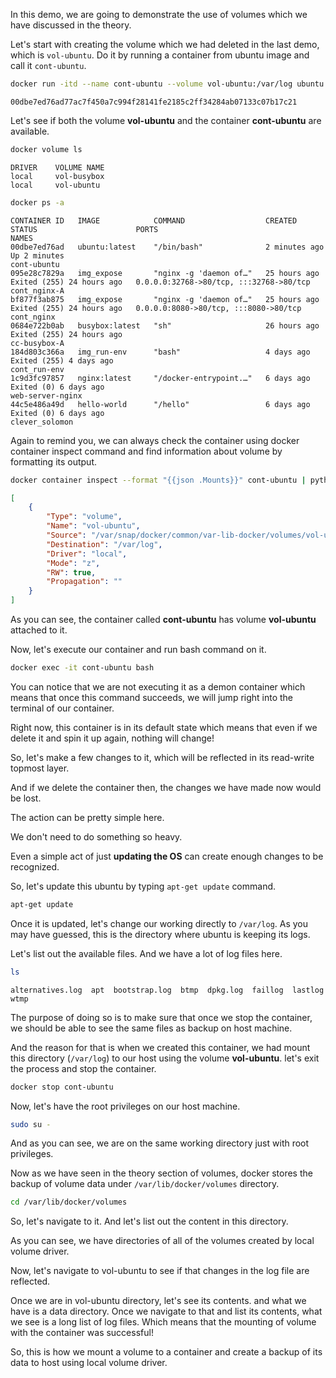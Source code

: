 

In this demo, we are going to demonstrate the use of volumes which we have discussed in the theory.

Let's start with creating the volume which we had deleted in the last demo, which is `vol-ubuntu`. Do it by running a container from ubuntu image and call it `cont-ubuntu`.

```bash
docker run -itd --name cont-ubuntu --volume vol-ubuntu:/var/log ubuntu:latest
```
```
00dbe7ed76ad77ac7f450a7c994f28141fe2185c2ff34284ab07133c07b17c21
```

Let's see if both the volume **vol-ubuntu** and the container **cont-ubuntu** are available.

```bash
docker volume ls
```
```
DRIVER    VOLUME NAME
local     vol-busybox
local     vol-ubuntu
```

```bash
docker ps -a
```
```
CONTAINER ID   IMAGE            COMMAND                  CREATED         STATUS                      PORTS                                     NAMES
00dbe7ed76ad   ubuntu:latest    "/bin/bash"              2 minutes ago   Up 2 minutes                                                          cont-ubuntu
095e28c7829a   img_expose       "nginx -g 'daemon of…"   25 hours ago    Exited (255) 24 hours ago   0.0.0.0:32768->80/tcp, :::32768->80/tcp   cont_nginx-A
bf877f3ab875   img_expose       "nginx -g 'daemon of…"   25 hours ago    Exited (255) 24 hours ago   0.0.0.0:8080->80/tcp, :::8080->80/tcp     cont_nginx
0684e722b0ab   busybox:latest   "sh"                     26 hours ago    Exited (255) 24 hours ago                                             cc-busybox-A
184d803c366a   img_run-env      "bash"                   4 days ago      Exited (255) 4 days ago                                               cont_run-env
1c9d3fc97857   nginx:latest     "/docker-entrypoint.…"   6 days ago      Exited (0) 6 days ago                                                 web-server-nginx
44c5e486a49d   hello-world      "/hello"                 6 days ago      Exited (0) 6 days ago                                                 clever_solomon
```


Again to remind you, we can always check the container using docker container inspect command and find information about volume by formatting its output.

```bash
docker container inspect --format "{{json .Mounts}}" cont-ubuntu | python3 -m json.tool
```
```json
[
    {
        "Type": "volume",
        "Name": "vol-ubuntu",
        "Source": "/var/snap/docker/common/var-lib-docker/volumes/vol-ubuntu/_data",
        "Destination": "/var/log",
        "Driver": "local",
        "Mode": "z",
        "RW": true,
        "Propagation": ""
    }
]
```
As you can see, the container called **cont-ubuntu** has volume **vol-ubuntu** attached to it.

Now, let's execute our container and run bash command on it.

```bash
docker exec -it cont-ubuntu bash
```

You can notice that we are not executing it as a demon container which means that once this command succeeds, we will jump right into the terminal of our container.

Right now, this container is in its default state which means that even if we delete it and spin it up again, nothing will change!

So, let's make a few changes to it, which will be reflected in its read-write topmost layer.

And if we delete the container then, the changes we have made now would be lost.

The action can be pretty simple here.

We don't need to do something so heavy.


Even a simple act of just **updating the OS** can create enough changes to be recognized.

So, let's update this ubuntu by typing `apt-get update` command.

```bash
apt-get update
```

Once it is updated, let's change our working directly to `/var/log`. As you may have guessed, this is the directory where ubuntu is keeping its logs.

Let's list out the available files. And we have a lot of log files here.

```bash
ls
```
```
alternatives.log  apt  bootstrap.log  btmp  dpkg.log  faillog  lastlog  wtmp
```

The purpose of doing so is to make sure that once we stop the container, we should be able to see the same files as backup on host machine.

And the reason for that is when we created this container, we had mount this directory (`/var/log`) to our host using the volume **vol-ubuntu**. let's exit the process and stop the container.
```bash
docker stop cont-ubuntu
```

Now, let's have the root privileges on our host machine.
```bash
sudo su -
```

And as you can see, we are on the same working directory just with root privileges.

Now as we have seen in the theory section of volumes, docker stores the backup of volume data under `/var/lib/docker/volumes` directory.
```bash
cd /var/lib/docker/volumes
```

So, let's navigate to it. And let's list out the content in this directory.

As you can see, we have directories of all of the volumes created by local volume driver.

Now, let's navigate to vol-ubuntu to see if that changes in the log file are reflected.

Once we are in vol-ubuntu directory, let's see its contents. and what we have is a data directory. Once we navigate to that and list its contents, what we see is a long list of log files. Which means that the mounting of volume with the container was successful!

So, this is how we mount a volume to a container and create a backup of its data to host using local volume driver.